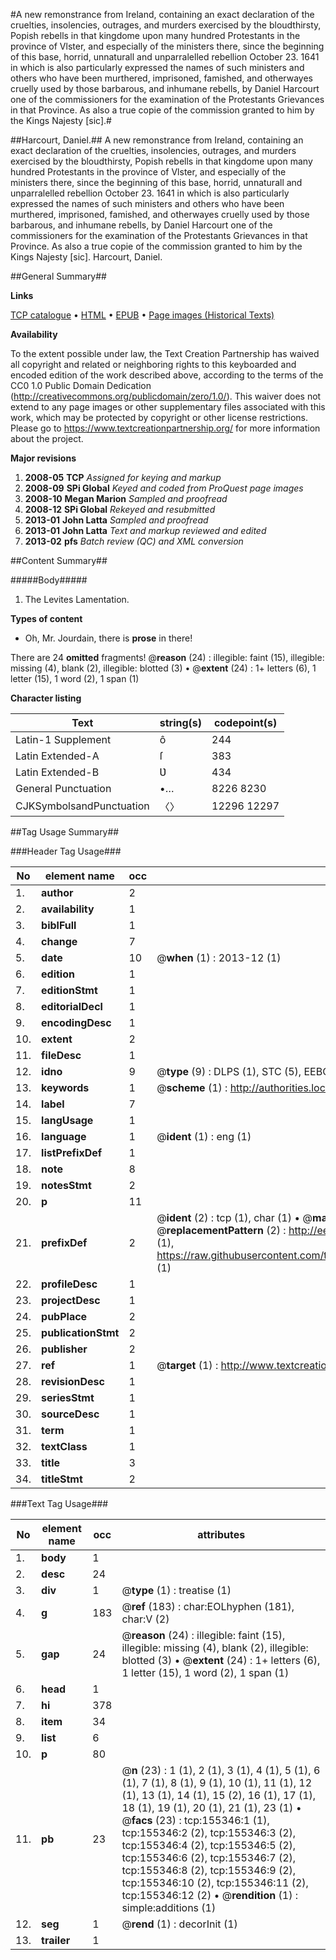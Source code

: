 #A new remonstrance from Ireland, containing an exact declaration of the cruelties, insolencies, outrages, and murders exercised by the bloudthirsty, Popish rebells in that kingdome upon many hundred Protestants in the province of Vlster, and especially of the ministers there, since the beginning of this base, horrid, unnaturall and unparralelled rebellion October 23. 1641 in which is also particularly expressed the names of such ministers and others who have been murthered, imprisoned, famished, and otherwayes cruelly used by those barbarous, and inhumane rebells, by Daniel Harcourt one of the commissioners for the examination of the Protestants Grievances in that Province. As also a true copie of the commission granted to him by the Kings Najesty [sic].#

##Harcourt, Daniel.##
A new remonstrance from Ireland, containing an exact declaration of the cruelties, insolencies, outrages, and murders exercised by the bloudthirsty, Popish rebells in that kingdome upon many hundred Protestants in the province of Vlster, and especially of the ministers there, since the beginning of this base, horrid, unnaturall and unparralelled rebellion October 23. 1641 in which is also particularly expressed the names of such ministers and others who have been murthered, imprisoned, famished, and otherwayes cruelly used by those barbarous, and inhumane rebells, by Daniel Harcourt one of the commissioners for the examination of the Protestants Grievances in that Province. As also a true copie of the commission granted to him by the Kings Najesty [sic].
Harcourt, Daniel.

##General Summary##

**Links**

[TCP catalogue](http://www.ota.ox.ac.uk/tcp/)  • 
[HTML](http://tei.it.ox.ac.uk/tcp/Texts-HTML/free/A87/A87084.html)  • 
[EPUB](http://tei.it.ox.ac.uk/tcp/Texts-EPUB/free/A87/A87084.epub) • 
[Page images (Historical Texts)](https://historicaltexts.jisc.ac.uk/eebo-99860626e)

**Availability**

To the extent possible under law, the Text Creation Partnership has waived all copyright and related or neighboring rights to this keyboarded and encoded edition of the work described above, according to the terms of the CC0 1.0 Public Domain Dedication (http://creativecommons.org/publicdomain/zero/1.0/). This waiver does not extend to any page images or other supplementary files associated with this work, which may be protected by copyright or other license restrictions. Please go to https://www.textcreationpartnership.org/ for more information about the project.

**Major revisions**

1. __2008-05__ __TCP__ *Assigned for keying and markup*
1. __2008-09__ __SPi Global__ *Keyed and coded from ProQuest page images*
1. __2008-10__ __Megan Marion__ *Sampled and proofread*
1. __2008-12__ __SPi Global__ *Rekeyed and resubmitted*
1. __2013-01__ __John Latta__ *Sampled and proofread*
1. __2013-01__ __John Latta__ *Text and markup reviewed and edited*
1. __2013-02__ __pfs__ *Batch review (QC) and XML conversion*

##Content Summary##

#####Body#####

1. The Levites Lamentation.

**Types of content**

  * Oh, Mr. Jourdain, there is **prose** in there!

There are 24 **omitted** fragments! 
 @__reason__ (24) : illegible: faint (15), illegible: missing (4), blank (2), illegible: blotted (3)  •  @__extent__ (24) : 1+ letters (6), 1 letter (15), 1 word (2), 1 span (1)

**Character listing**


|Text|string(s)|codepoint(s)|
|---|---|---|
|Latin-1 Supplement|ô|244|
|Latin Extended-A|ſ|383|
|Latin Extended-B|Ʋ|434|
|General Punctuation|•…|8226 8230|
|CJKSymbolsandPunctuation|〈〉|12296 12297|

##Tag Usage Summary##

###Header Tag Usage###

|No|element name|occ|attributes|
|---|---|---|---|
|1.|__author__|2||
|2.|__availability__|1||
|3.|__biblFull__|1||
|4.|__change__|7||
|5.|__date__|10| @__when__ (1) : 2013-12 (1)|
|6.|__edition__|1||
|7.|__editionStmt__|1||
|8.|__editorialDecl__|1||
|9.|__encodingDesc__|1||
|10.|__extent__|2||
|11.|__fileDesc__|1||
|12.|__idno__|9| @__type__ (9) : DLPS (1), STC (5), EEBO-CITATION (1), PROQUEST (1), VID (1)|
|13.|__keywords__|1| @__scheme__ (1) : http://authorities.loc.gov/ (1)|
|14.|__label__|7||
|15.|__langUsage__|1||
|16.|__language__|1| @__ident__ (1) : eng (1)|
|17.|__listPrefixDef__|1||
|18.|__note__|8||
|19.|__notesStmt__|2||
|20.|__p__|11||
|21.|__prefixDef__|2| @__ident__ (2) : tcp (1), char (1)  •  @__matchPattern__ (2) : ([0-9\-]+):([0-9IVX]+) (1), (.+) (1)  •  @__replacementPattern__ (2) : http://eebo.chadwyck.com/downloadtiff?vid=$1&page=$2 (1), https://raw.githubusercontent.com/textcreationpartnership/Texts/master/tcpchars.xml#$1 (1)|
|22.|__profileDesc__|1||
|23.|__projectDesc__|1||
|24.|__pubPlace__|2||
|25.|__publicationStmt__|2||
|26.|__publisher__|2||
|27.|__ref__|1| @__target__ (1) : http://www.textcreationpartnership.org/docs/. (1)|
|28.|__revisionDesc__|1||
|29.|__seriesStmt__|1||
|30.|__sourceDesc__|1||
|31.|__term__|1||
|32.|__textClass__|1||
|33.|__title__|3||
|34.|__titleStmt__|2||


###Text Tag Usage###

|No|element name|occ|attributes|
|---|---|---|---|
|1.|__body__|1||
|2.|__desc__|24||
|3.|__div__|1| @__type__ (1) : treatise (1)|
|4.|__g__|183| @__ref__ (183) : char:EOLhyphen (181), char:V (2)|
|5.|__gap__|24| @__reason__ (24) : illegible: faint (15), illegible: missing (4), blank (2), illegible: blotted (3)  •  @__extent__ (24) : 1+ letters (6), 1 letter (15), 1 word (2), 1 span (1)|
|6.|__head__|1||
|7.|__hi__|378||
|8.|__item__|34||
|9.|__list__|6||
|10.|__p__|80||
|11.|__pb__|23| @__n__ (23) : 1 (1), 2 (1), 3 (1), 4 (1), 5 (1), 6 (1), 7 (1), 8 (1), 9 (1), 10 (1), 11 (1), 12 (1), 13 (1), 14 (1), 15 (2), 16 (1), 17 (1), 18 (1), 19 (1), 20 (1), 21 (1), 23 (1)  •  @__facs__ (23) : tcp:155346:1 (1), tcp:155346:2 (2), tcp:155346:3 (2), tcp:155346:4 (2), tcp:155346:5 (2), tcp:155346:6 (2), tcp:155346:7 (2), tcp:155346:8 (2), tcp:155346:9 (2), tcp:155346:10 (2), tcp:155346:11 (2), tcp:155346:12 (2)  •  @__rendition__ (1) : simple:additions (1)|
|12.|__seg__|1| @__rend__ (1) : decorInit (1)|
|13.|__trailer__|1||
